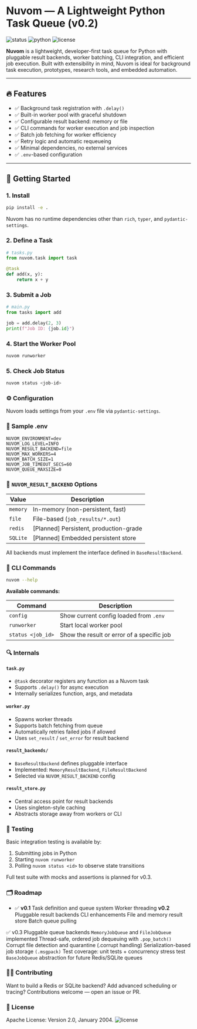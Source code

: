 # Nuvom — A Lightweight Python Task Queue (v0.2)

![status](https://img.shields.io/badge/version-v0.2-blue)
![python](https://img.shields.io/badge/python-3.8%2B-yellow)
![license](http://www.apache.org/licenses/)

**Nuvom** is a lightweight, developer-first task queue for Python with pluggable result backends, worker batching, CLI integration, and efficient job execution. Built with extensibility in mind, Nuvom is ideal for background task execution, prototypes, research tools, and embedded automation.

---

## 🔥 Features

- ✅ Background task registration with `.delay()`
- ✅ Built-in worker pool with graceful shutdown
- ✅ Configurable result backend: memory or file
- ✅ CLI commands for worker execution and job inspection
- ✅ Batch job fetching for worker efficiency
- ✅ Retry logic and automatic requeueing
- ✅ Minimal dependencies, no external services
- ✅ `.env`-based configuration

---

## 🚀 Getting Started

### 1. Install

```bash
pip install -e .
```

Nuvom has no runtime dependencies other than `rich`, `typer`, and `pydantic-settings`.

### 2. Define a Task

```python
# tasks.py
from nuvom.task import task

@task
def add(x, y):
    return x + y
```

### 3. Submit a Job

```python
# main.py
from tasks import add

job = add.delay(2, 3)
print(f"Job ID: {job.id}")
```

### 4. Start the Worker Pool

```bash
nuvom runworker
```

### 5. Check Job Status

```bash
nuvom status <job-id>
```

### ⚙️ Configuration

Nuvom loads settings from your `.env` file via `pydantic-settings`.

### 🔧 Sample .env

```env
NUVOM_ENVIRONMENT=dev
NUVOM_LOG_LEVEL=INFO
NUVOM_RESULT_BACKEND=file
NUVOM_MAX_WORKERS=4
NUVOM_BATCH_SIZE=1
NUVOM_JOB_TIMEOUT_SECS=60
NUVOM_QUEUE_MAXSIZE=0
```

### 📖 `NUVOM_RESULT_BACKEND` Options

| Value    | Description                               |
| -------- | ----------------------------------------- |
| `memory` | In-memory (non-persistent, fast)          |
| `file`   | File-based (`job_results/*.out`)          |
| `redis`  | [Planned] Persistent, production-grade   |
| `SQLite` | [Planned] Embedded persistent store       |

All backends must implement the interface defined in `BaseResultBackend`.

### 🧪 CLI Commands

```bash
nuvom --help
```

**Available commands:**

| Command          | Description                                    |
| ---------------- | ---------------------------------------------- |
| `config`         | Show current config loaded from `.env`         |
| `runworker`      | Start local worker pool                        |
| `status <job_id>` | Show the result or error of a specific job     |

### 🔍 Internals

#### `task.py`

- `@task` decorator registers any function as a Nuvom task
- Supports `.delay()` for async execution
- Internally serializes function, args, and metadata

#### `worker.py`

- Spawns worker threads
- Supports batch fetching from queue
- Automatically retries failed jobs if allowed
- Uses `set_result` / `set_error` for result backend

#### `result_backends/`

- `BaseResultBackend` defines pluggable interface
- Implemented: `MemoryResultBackend`, `FileResultBackend`
- Selected via `NUVOM_RESULT_BACKEND` config

#### `result_store.py`

- Central access point for result backends
- Uses singleton-style caching
- Abstracts storage away from workers or CLI

### 🧪 Testing

Basic integration testing is available by:

1. Submitting jobs in Python
2. Starting `nuvom runworker`
3. Polling `nuvom status <id>` to observe state transitions

Full test suite with mocks and assertions is planned for v0.3.

### 🗂 Roadmap

- ✅ **v0.1**
    Task definition and queue system
    Worker threading
    **v0.2**
    Pluggable result backends
    CLI enhancements
    File and memory result store
    Batch queue pulling

✅ v0.3
    Pluggable queue backends
    `MemoryJobQueue` and `FileJobQueue` implemented
    Thread-safe, ordered job dequeuing with `.pop_batch()`
    Corrupt file detection and quarantine (.corrupt handling)
    Serialization-based job storage `(.msgpack)`
    Test coverage: unit tests + concurrency stress test
    `BaseJobQueue` abstraction for future Redis/SQLite queues

### 👨‍💻 Contributing

Want to build a Redis or SQLite backend? Add advanced scheduling or tracing? Contributions welcome — open an issue or PR.

### 🪪 License

Apache License: Version 2.0, January 2004.
![license](http://www.apache.org/licenses/)
